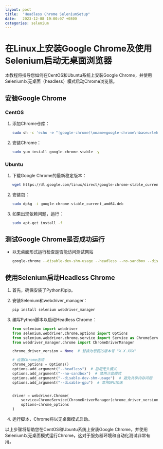 ```yaml
---
layout: post
title:  "Headless Chrome SeleniumSetup"
date:   2023-12-08 19:00:07 +0800
categories: selenium
---
```


# 在Linux上安装Google Chrome及使用Selenium启动无桌面浏览器

本教程将指导您如何在CentOS和Ubuntu系统上安装Google Chrome，并使用Selenium以无桌面（headless）模式启动Chrome浏览器。

## 安装Google Chrome

### CentOS

1. 添加Chrome仓库：
   ```bash
   sudo sh -c 'echo -e "[google-chrome]\nname=google-chrome\nbaseurl=http://dl.google.com/linux/chrome/rpm/stable/\$basearch\nenabled=1\ngpgcheck=1\ngpgkey=https://dl.google.com/linux/linux_signing_key.pub" > /etc/yum.repos.d/google-chrome.repo'
   ```

2. 安装Chrome：
   ```bash
   sudo yum install google-chrome-stable -y
   ```

### Ubuntu

1. 下载Google Chrome的最新稳定版本：
   ```bash
   wget https://dl.google.com/linux/direct/google-chrome-stable_current_amd64.deb
   ```

2. 安装包：
   ```bash
   sudo dpkg -i google-chrome-stable_current_amd64.deb
   ```

3. 如果出现依赖问题，运行：
   ```bash
   sudo apt-get install -f
   ```

## 测试Google Chrome是否成功运行

* 以无桌面形式运行检查是否能访问测试网站
  ```bash
  google-chrome --disable-dev-shm-usage --headless --no-sandbox --disable-gpu --dump-dom https://www.example.com
  ```

## 使用Selenium启动Headless Chrome

1. 首先，确保安装了Python和pip。

2. 安装Selenium和webdriver_manager：
   ```bash
   pip install selenium webdriver_manager
   ```

3. 编写Python脚本以启动Headless Chrome：
   ```python
   from selenium import webdriver
   from selenium.webdriver.chrome.options import Options
   from selenium.webdriver.chrome.service import Service as ChromeService
   from webdriver_manager.chrome import ChromeDriverManager

   chrome_driver_version = None  # 替换为想要的版本号 "X.X.XXX"

   # 设置Chrome选项
   chrome_options = Options()
   options.add_argument("--headless")  # 启用无头模式
   options.add_argument("--no-sandbox")  # 禁用沙盒模式
   options.add_argument("--disable-dev-shm-usage")  # 避免共享内存问题
   options.add_argument("--disable-gpu")  # 禁用GPU加速


   driver = webdriver.Chrome(
       service=ChromeService(ChromeDriverManager(chrome_driver_version).install()),
       options=chrome_options
   )
   ```

4. 运行脚本，Chrome将以无桌面模式启动。

以上步骤将帮助您在CentOS和Ubuntu系统上安装Google Chrome，并使用Selenium以无桌面模式运行Chrome，这对于服务器环境和自动化测试非常有用。

